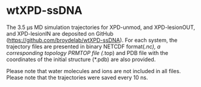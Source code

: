 # wtXPD-ssDNA
The 3.5 µs MD simulation trajectories for XPD-unmod, and XPD-lesionOUT, and XPD-lesionIN are
deposited on GitHub (https://github.com/broydelab/wtXPD-ssDNA). 
For each system, the trajectory files are presented in binary NETCDF format(*.nc), 
a corresponding topology PRMTOP file (*.top) and PDB file with the coordinates of the initial structure (*.pdb)
are also provided. 

Please note that water molecules and ions are not included in all files. 
Please note that the trajectories were saved every 10 ns.
